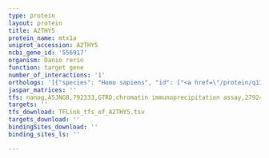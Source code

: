 ```yaml
---
type: protein
layout: protein
title: A2THY5
protein_name: mtx1a
uniprot_accession: A2THY5
ncbi_gene_id: '556917'
organism: Danio rerio
function: target gene
number_of_interactions: '1'
orthologs: '[{"species": "Homo sapiens", "id": ["<a href=\"/protein/q13505\">Q13505</a>"]}, {"species": "Mus musculus", "id": ["<a href=\"/protein/d3z3f4\">D3Z3F4</a>"]}, {"species": "Rattus norvegicus", "id": ["<a href=\"/protein/a0a0g2ju49\">A0A0G2JU49</a>"]}, {"species": "Drosophila melanogaster", "id": ["A0A0B4KGL6"]}, {"species": "Caenorhabditis elegans", "id": ["<a href=\"/protein/o45503\">O45503</a>"]}]'
jaspar_matrices: ''
tfs: nanog,A5JNG8,792333,GTRD,chromatin immunoprecipitation assay,27924024%5Buid%5D,No
targets: ''
tfs_download: TFLink_tfs_of_A2THY5.tsv
targets_download: ''
bindingSites_download: ''
binding_sites_ls: ''

---
```

